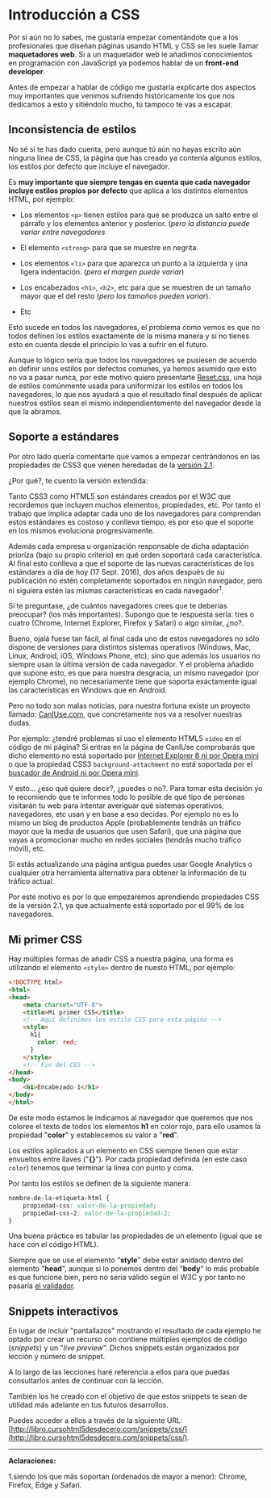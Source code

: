 # Introducción a CSS

Por si aún no lo sabes, me gustaría empezar comentándote que a los profesionales que diseñan páginas usando HTML y CSS se les suele llamar **maquetadores web**. Si a un maquetador web le añadimos conocimientos en programación con JavaScript ya podemos hablar de un **front-end developer**.

Antes de empezar a hablar de código me gustaría explicarte dos aspectos muy importantes que venimos sufriendo históricamente los que nos dedicamos a esto y sitiéndolo mucho, tú tampoco te vas a escapar.


## Inconsistencia de estilos
No sé si te has dado cuenta, pero aunque tú aún no hayas escrito aún ninguna línea de CSS, la página que has creado ya contenía algunos estilos, los estilos por defecto que incluye el navegador.

Es **muy importante que siempre tengas en cuenta que cada navegador incluye estilos propios por defecto** que aplica a los distintos elementos HTML, por ejemplo:

* Los elementos `<p>` tienen estilos para que se produzca un salto entre el párrafo y los elementos anterior y posterior. (*pero la distancia puede variar entre navegadores*

* El elemento `<strong>` para que se muestre en negrita.

* Los elementos `<li>` para que aparezca un punto a la izquierda y una ligera indentación. (*pero el margen puede variar*)

* Los encabezados `<h1>`, `<h2>`, etc para que se muestren de un tamaño mayor que el del resto (*pero los tamaños pueden variar*).
* Etc

Esto sucede en todos los navegadores, el problema como vemos es que no todos definen los estilos exactamente de la misma manera y si no tienes esto en cuenta desde el principio lo vas a sufrir en el futuro. 

Aunque lo lógico sería que todos los navegadores se pusiesen de acuerdo en definir unos estilos por defectos comunes, ya hemos asumido que esto no va a pasar nunca, por este motivo quiero presentarte [Reset.css](http://meyerweb.com/eric/tools/css/reset/), una hoja de estilos comúnmente usada para uniformizar los estilos en todos los navegadores, lo que nos ayudará a que el resultado final después de aplicar nuestros estilos sean el mismo independientemente del navegador desde la que la abramos.

## Soporte a estándares
Por otro lado quería comentarte que vamos a empezar centrándonos en las propiedades de CSS3 que vienen heredadas de la [versión 2.1](https://www.w3.org/TR/CSS21/). 

¿Por qué?, te cuento la versión extendida: 

Tanto CSS3 como HTML5 son estándares creados por el W3C que recordemos que incluyen muchos elementos, propiedades, etc. Por tanto el trabajo que implica adaptar cada uno de los navegadores para comprendan estos estándares es costoso y conlleva tiempo, es por eso que el soporte en los mismos evoluciona progresivamente. 

Además cada empresa u organización responsable de dicha adaptación prioriza (bajo su propio criterio) en qué orden soportará cada característica. Al final esto conlleva a que el soporte de las nuevas características de los estándares a día de hoy (17 Sept. 2016), dos años después de su publicación no estén completamente soportados en ningún navegador, pero ni siguiera estén las mismas características en cada navegador<sup>1</sup>.

Si te preguntase, ¿de cuántos navegadores crees que te deberías preocupar? (los más importantes). Supongo que te respuesta sería: tres o cuatro (Chrome, Internet Explorer, Firefox y Safari) o algo similar, ¿no?.

Bueno, ojalá fuese tan fácil, al final cada uno de estos navegadores no sólo dispone de versiones para distintos sistemas operativos (Windows, Mac, Linux, Android, iOS, Windows Phone, etc), sino que además los usuarios no siempre usan la última versión de cada navegador. Y el problema añadido que supone esto, es que para nuestra desgracia, un mismo navegador (por ejemplo Chrome), no necesariamente tiene que soporta exáctamente igual las características en Windows que en Android.

Pero no todo son malas noticias, para nuestra fortuna existe un proyecto llamado: [CanIUse.com](http://caniuse.com/), que concretamente nos va a resolver nuestras dudas. 

Por ejemplo: ¿tendré problemas si uso el elemento HTML5 `video` en el código de mi página? Si entras en la página de CanIUse comprobarás que dicho elemento no está soportado por [Internet Explorer 8 ni por Opera mini](http://caniuse.com/#search=video) o que la propiedad CSS3 `background-attachment` no está soportada por el [buscador de Android ni por Opera mini](http://caniuse.com/#feat=background-attachment).

Y esto... ¿eso qué quiere decir?, ¿puedes o no?. Para tomar esta decisión yo te recomiendo que te informes todo lo posible de qué tipo de personas visitarán tu web para intentar averiguar qué sistemas operativos, navegadores, etc usan y en base a eso decidas. Por ejemplo no es lo mismo un blog de productos Apple (probablemente tendrás un tráfico mayor que la media de usuarios que usen Safari), que una página que vayas a promocionar mucho en redes sociales (tendrás mucho tráfico móvil), etc.

Si estás actualizando una página antigua puedes usar Google Analytics o cualquier otra herramienta alternativa para obtener la información de tu tráfico actual.

Por este motivo es por lo que empezaremos aprendiendo propiedades CSS de la versión 2.1, ya que actualmente está soportado por el 99% de los navegadores.

## Mi primer CSS

Hay múltiples formas de añadir CSS a nuestra página, una forma es utilizando el elemento `<style>` dentro de nuesto HTML, por ejemplo:

```html
<!DOCTYPE html>
<html>
<head>
    <meta charset="UTF-8">
    <title>Mi primer CSS</title>
    <!-- Aquí definimos los estilo CSS para esta página -->
    <style>
      h1{
        color: red;
      }
    </style>
    <!-- Fin del CSS -->
</head>
<body>
    <h1>Encabezado 1</h1>
</body>
</html>
```

De este modo estamos le indicamos al navegador que queremos que nos coloree el texto de todos los elementos **h1** en color rojo, para ello usamos la propiedad "**color**" y establecemos su valor a "**red**".

Los estilos aplicados a un elemento en CSS siempre tienen que estar envueltos entre llaves \("**{}**"\). Por cada propiedad definida \(en este caso `color`\) tenemos que terminar la línea con punto y coma.

Por tanto los estilos se definen de la siguiente manera:
```css
nombre-de-la-etiqueta-html {
    propiedad-css: valor-de-la-propiedad;
    propiedad-css-2: valor-de-la-propiedad-2;
}
```

Una buena práctica es tabular las propiedades de un elemento (igual que se hace con el código HTML).

Siempre que se use el elemento "**style**" debe estar anidado dentro del elemento "**head**", aunque si lo ponemos dentro del "**body**" lo más probable es que funcione bien, pero no sería válido según el W3C y por tanto no pasaría [el validador](https://validator.w3.org/nu/#textarea).

## Snippets interactivos

En lugar de incluir "pantallazos" mostrando el resultado de cada ejemplo he optado por crear un recurso con contiene múltiples ejemplos de código (*snippets*) y un "*live preview*". Dichos snippets están organizados por lección y número de snippet. 

A lo largo de las lecciones haré referencia a ellos para que puedas consultarlos antes de continuar con la lección.

También los he creado con el objetivo de que estos snippets te sean de utilidad más adelante en tus futuros desarrollos.

Puedes acceder a ellos a través de la siguiente URL: [http://libro.cursohtml5desdecero.com/snippets/css/](http://libro.cursohtml5desdecero.com/snippets/css/).

<hr>



**Aclaraciones:**<br>



1.siendo los que más soportan (ordenados de mayor a menor): Chrome, Firefox, Edge y Safari.
